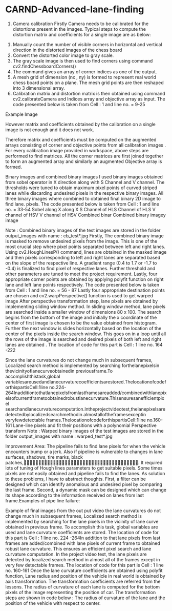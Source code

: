 # CARND-Advanced-lane-finding

1) Camera calibration
Firstly Camera needs to be calibrated for the distortions present in the images. Typical steps to compute the distortion matrix and coefficients for a single image are as below: 
1. Manually count the number of visible corners in horizontal and vertical direction in the distorted images of the chess board 
2. Convert the distorted color image to gray scale.
3. The gray scale image is then used to find corners using command cv2.findChessboardCorners()
4. The command gives an array of corner indices as one of the output.
5. A mesh grid of dimension (nx , ny) is formed to represent real world chess board points on a plane. The mesh grid points are then reshaped into 3 dimensional array.
6. Calibration matrix and distortion matrix is then obtained using command cv2.calibrateCamera and Indices array and objective array as input. The code presented below is taken from Cell : 1 and line no. = 9-25

Example Image

However matrix and coefficients obtained by the calibration on a single image is not enough and it does not work. 

Therefore matrix and coefficients must be computed on the augmented arrays consisting of corner and objective points from all calibration images . For every calibration image provided in workspace, above steps are performed to find matrices. All the corner matrices are first joined together to form an augmented array and similarly an augmented Objective array is formed.

Binary images and combined binary images
I used binary images obtained from sobel operator in X direction along with S Channel and V channel. The thresholds were tuned to obtain maximum pixel points of curved striped lanes while discarding undesired pixels in the respective binary images. All three binary images where combined to obtained final binary 2D image to find lane. pixels. 
The code presented below is taken from Cell : 1 and line no. = 33-54
Sobel along X along X
S Channel of HLS Channel of HLS
V channel of HSV
V channel of HSV
Combined binar
Combined binary imagey image

Note : Combined binary images of the test images are stored in the folder output_images with name : cb_test*.jpg
Firstly, The combined binary image is masked to remove undesired pixels from the image. This is one of the most crucial step where pixel points separated between left and right lanes. Using cv2.HoughLinesP() command, lines are obtained in the masked image and then pixels corresponding to left and right lanes are separated based on the slope of the respective line. A gradient range (0.4 to 1.7 or -1.7 to -0.4) is finalized to find pixel of respective lanes. Further threshold and other parameters are tuned to meet the project requirement. Lastly, four appropriate corner points are obtained by applying polyfit function on right lane and left lane points respectively. The code presented below is taken from Cell : 1 and line no. = 56 - 87
Lastly four appropriate destination points are chosen and cv2.warpPerspective() function is used to get warped image
After perspective transformation step, lane pixels are obtained by implementing sliding window method. In sliding window method, lane pixels are searched inside a smaller window of dimensions 80 x 100. The search begins from the bottom of the image and initially the x coordinate of the center of first image is chosen to be the value obtained from histogram. Further the next window is slides horizontally based on the location of the center of the pixels inside the search window. This goes on in a loop until all the rows of the image is searched and desired pixels of both left and right lanes are obtained . The location of code for this part is Cell : 1 line no. 164 -222

Since the lane curvatures do not change much in subsequent frames, Localized search method is implemented by searching forthelanepixelsin thevicinityoflanecurveobtainedin previousframe.To accomplishthistask,global variablesareusedandlanecurvaturecoefficientsarestored.ThelocationofcodeforthispartisCell:1line no.224-264Inadditiontothatlanepixelsfromlastframesareadded/combinedwithlanepixelsofcurrentframetoobtainedrobustlanecurvature.Thisensuresanefficientpixel searchandlanecurvaturecomputation.Intheprojectvideotest,thelanepixelsaredetectedbylocalizedsearchmethodin almostalloftheframesexceptin veryfewdetectable frames.ThelocationofcodeforthispartisCell:1line no.160-161
Lane-line pixels and fit their positions with a polynomial
Perspective transform
Note : Warped binary
images of the test images
are stored in the folder
output_images with name :
warped_test*.jpg

Improvement Area:
The pipeline fails to find lane pixels for when the vehicle encounters bump or a jerk. Also if pipeline is vulnerable to changes in lane surfaces, shadows, tire marks, black patches,􀀃􀁒􀁕􀀃􀁙􀁈􀁋􀁌􀁆􀁏􀁈􀁖􀀃􀁌􀁑􀀃􀁉􀁕􀁒􀁑􀁗􀀃􀁒􀁕􀀃􀁄􀁇􀁍􀁄􀁆􀁈􀁑􀁗􀀃􀁏􀁄􀁑􀁈􀀃. It required lots of tuning of Hough lines parameters to get suitable pixels. Some times pixels are not easily obtained and pipeline fails to find the lanes. As solution to these problems, I have to abstract thoughts. First, a filter can be designed which can identify anomalous and undesired pixel by comparing the last frame. Second, a dynamic mask can be designed which can change its shape according to the information received on lanes from last frame.Examples of pipe line failure:

Example of final images from the out put video
the lane curvatures do not change much in subsequent frames, Localized search method is implemented by searching for the lane pixels in the vicinity of lane curve obtained in previous frame. To accomplish this task, global variables are used and lane curvature coefficients are stored. The location of code for this part is Cell : 1 line no. 224 -264In addition to that lane pixels from last frames are added/combined with lane pixels of current frame to obtained robust lane curvature. This ensures an efficient pixel search and lane curvature computation. In the project video test, the lane pixels are detected by localized search method in almost all of the frames except in very few detectable frames. The location of code for this part is Cell : 1 line no. 160-161
Once the lane curvature coefficients are obtained using polyfit function, Lane radius and position of the vehicle in real world is obtained by axis transformation. The transformation coefficients are referred from the lessons. The radius of curvature of each lane is computed for the bottom pixels of the image representing the position of car. The transformation steps are shown in code below :
The radius of curvature of the lane and the position of the vehicle with respect to center.
